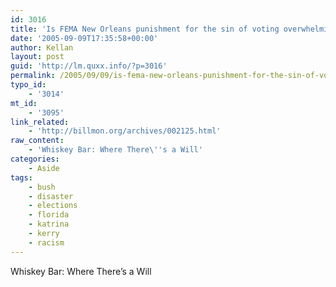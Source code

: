 ```yaml
---
id: 3016
title: 'Is FEMA New Orleans punishment for the sin of voting overwhelmingly (78%) for Kerry?'
date: '2005-09-09T17:35:58+00:00'
author: Kellan
layout: post
guid: 'http://lm.quxx.info/?p=3016'
permalink: /2005/09/09/is-fema-new-orleans-punishment-for-the-sin-of-voting-overwhelmingly-78-for-kerry/
typo_id:
    - '3014'
mt_id:
    - '3095'
link_related:
    - 'http://billmon.org/archives/002125.html'
raw_content:
    - 'Whiskey Bar: Where There\''s a Will'
categories:
    - Aside
tags:
    - bush
    - disaster
    - elections
    - florida
    - katrina
    - kerry
    - racism
---
```


Whiskey Bar: Where There’s a Will